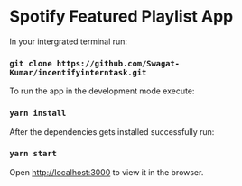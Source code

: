 # Spotify Featured Playlist App

In your intergrated terminal run:

### `git clone https://github.com/Swagat-Kumar/incentifyinterntask.git`

To run the app in the development mode execute:

### `yarn install`

After the dependencies gets installed successfully run:

### `yarn start`

Open [http://localhost:3000](http://localhost:3000) to view it in the browser.

